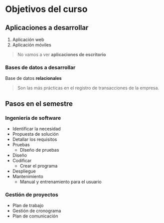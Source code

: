 # Objetivos del curso

## Aplicaciones a desarrollar

1. Aplicación web
2. Aplicación móviles

>No vamos a ver **aplicaciones de escritorio**

### Bases de datos a desarrollar

Base de datos **relacionales** 
>Son las más prácticas en el registro de transacciones de la empresa.

## Pasos en el semestre

### Ingeniería de software

* Identificar la necesidad
* Propuesta de solución
* Detallar los requisitos
* Pruebas
  * DIseño de pruebas
* Diseño
* Codificar
  * Crear el programa
* Despliegue
* Mantenimiento
  * Manual y entrenamiento para el usuario

### Gestión de proyectos

* Plan de trabajo
* Gestión de cronograma
* Plan de comunicación
